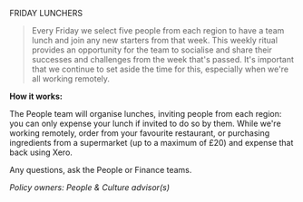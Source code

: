 FRIDAY LUNCHERS

>Every Friday we select five people from each region to have a team lunch and join any new starters from that week. This weekly ritual provides an opportunity for the team to socialise and share their successes and challenges from the week that's passed. It's important that we continue to set aside the time for this, especially when we're all working remotely.

**How it works:**

The People team will organise lunches, inviting people from each region: you can only expense your lunch if invited to do so by them.
While we're working remotely, order from your favourite restaurant, or purchasing ingredients from a supermarket (up to a maximum of £20) and expense that back using Xero.

Any questions, ask the People or Finance teams.

*Policy owners: People & Culture advisor(s)* 
